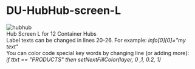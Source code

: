 # DU-HubHub-screen-L
![hubhub](https://user-images.githubusercontent.com/61538051/211265022-0a03073f-4f7d-49f6-ac72-186f6cafbfa6.png)
</br>
Hub Screen L for 12 Container Hubs
</br>
Label texts can be changed in lines 20-26. For example: <i>info[0][0]="my text"</i>
</br>
You can color code special key words by changing line (or adding more):</br>
<i>if ttxt == "PRODUCTS" then setNextFillColor(layer, 0 ,1, 0.2, 1)</i></br>

